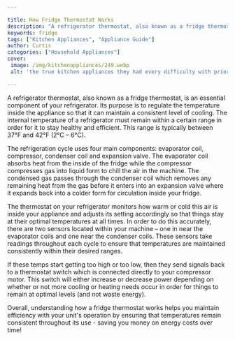 ```yaml
---

title: How Fridge Thermostat Works
description: "A refrigerator thermostat, also known as a fridge thermostat, is an essential component of your refrigerator. Its purpose is to re...keep going and find out"
keywords: fridge
tags: ["Kitchen Appliances", "Appliance Guide"]
author: Curtis
categories: ["Household Appliances"]
cover: 
 image: /img/kitchenappliances/249.webp
 alt: 'the true kitchen appliances they had every difficulty with prior'

---
```


A refrigerator thermostat, also known as a fridge thermostat, is an essential component of your refrigerator. Its purpose is to regulate the temperature inside the appliance so that it can maintain a consistent level of cooling. The internal temperature of a refrigerator must remain within a certain range in order for it to stay healthy and efficient. This range is typically between 37°F and 42°F (2°C – 6°C). 

The refrigeration cycle uses four main components: evaporator coil, compressor, condenser coil and expansion valve. The evaporator coil absorbs heat from the inside of the fridge while the compressor compresses gas into liquid form to chill the air in the machine. The condensed gas passes through the condenser coil which removes any remaining heat from the gas before it enters into an expansion valve where it expands back into a colder form for circulation inside your fridge. 

The thermostat on your refrigerator monitors how warm or cold this air is inside your appliance and adjusts its setting accordingly so that things stay at their optimal temperatures at all times. In order to do this accurately, there are two sensors located within your machine – one in near the evaporator coils and one near the condenser coils. These sensors take readings throughout each cycle to ensure that temperatures are maintained consistently within their desired ranges. 

If these temps start getting too high or too low, then they send signals back to a thermostat switch which is connected directly to your compressor motor. This switch will either increase or decrease power depending on whether or not more cooling or heating needs occur in order for things to remain at optimal levels (and not waste energy). 

Overall, understanding how a fridge thermostat works helps you maintain efficiency with your unit's operation by ensuring that temperatures remain consistent throughout its use - saving you money on energy costs over time!

